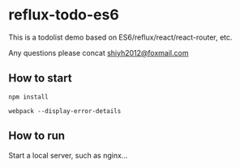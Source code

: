 # reflux-todo-es6
This is a todolist demo based on ES6/reflux/react/react-router, etc.

Any questions please concat shiyh2012@foxmail.com


## How to start
```
npm install
```
```
webpack --display-error-details
```
## How to run
Start a local server, such as nginx... 